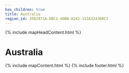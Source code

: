 ```yaml
---
has_children: true
title: Australia
region_id: 3582971A-EBC2-46BB-A242-152A324360C2
---
```

{% include mapHeadContent.html %}
# Australia
{% include mapContent.html %}
{% include footer.html %}
